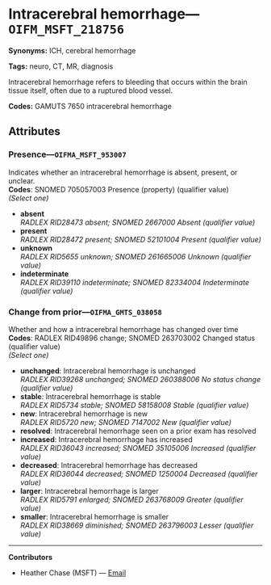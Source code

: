 # Intracerebral hemorrhage—`OIFM_MSFT_218756`

**Synonyms:** ICH, cerebral hemorrhage

**Tags:** neuro, CT, MR, diagnosis

Intracerebral hemorrhage refers to bleeding that occurs within the brain tissue itself, often due to a ruptured blood vessel.

**Codes:** GAMUTS 7650 intracerebral hemorrhage

## Attributes

### Presence—`OIFMA_MSFT_953007`

Indicates whether an intracerebral hemorrhage is absent, present, or unclear.  
**Codes**: SNOMED 705057003 Presence (property) (qualifier value)  
*(Select one)*

- **absent**  
_RADLEX RID28473 absent; SNOMED 2667000 Absent (qualifier value)_
- **present**  
_RADLEX RID28472 present; SNOMED 52101004 Present (qualifier value)_
- **unknown**  
_RADLEX RID5655 unknown; SNOMED 261665006 Unknown (qualifier value)_
- **indeterminate**  
_RADLEX RID39110 indeterminate; SNOMED 82334004 Indeterminate (qualifier value)_

### Change from prior—`OIFMA_GMTS_038058`

Whether and how a intracerebral hemorrhage has changed over time  
**Codes**: RADLEX RID49896 change; SNOMED 263703002 Changed status (qualifier value)  
*(Select one)*

- **unchanged**: Intracerebral hemorrhage is unchanged  
_RADLEX RID39268 unchanged; SNOMED 260388006 No status change (qualifier value)_
- **stable**: Intracerebral hemorrhage is stable  
_RADLEX RID5734 stable; SNOMED 58158008 Stable (qualifier value)_
- **new**: Intracerebral hemorrhage is new  
_RADLEX RID5720 new; SNOMED 7147002 New (qualifier value)_
- **resolved**: Intracerebral hemorrhage seen on a prior exam has resolved  
- **increased**: Intracerebral hemorrhage has increased  
_RADLEX RID36043 increased; SNOMED 35105006 Increased (qualifier value)_
- **decreased**: Intracerebral hemorrhage has decreased  
_RADLEX RID36044 decreased; SNOMED 1250004 Decreased (qualifier value)_
- **larger**: Intracerebral hemorrhage is larger  
_RADLEX RID5791 enlarged; SNOMED 263768009 Greater (qualifier value)_
- **smaller**: Intracerebral hemorrhage is smaller  
_RADLEX RID38669 diminished; SNOMED 263796003 Lesser (qualifier value)_

---

**Contributors**

- Heather Chase (MSFT) — [Email](mailto:heatherchase@microsoft.com)